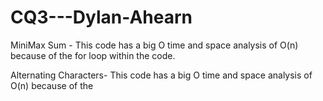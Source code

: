 # CQ3---Dylan-Ahearn

MiniMax Sum - This code has a big O time and space analysis of O(n) because of the for loop within the code. 

Alternating Characters- This code has a big O time and space analysis of O(n) because of the 

